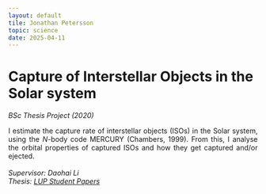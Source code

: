 ```yaml
---
layout: default
tile: Jonathan Petersson
topic: science
date: 2025-04-11
---
```


# Capture of Interstellar Objects in the Solar system
*BSc Thesis Project (2020)*

<p style="text-align: justify;">
I estimate the capture rate of interstellar objects (ISOs) in the Solar system, using the <i>N</i>-body code MERCURY (Chambers, 1999). 
From this, I analyse the orbital properties of captured ISOs and how they get captured and/or ejected.<br><br>
<i>Supervisor: Daohai Li</i><br>
<i>Thesis: <a class="link" href="http://lup.lub.lu.se/student-papers/record/9015248">LUP Student Papers</a></i>
</p>

